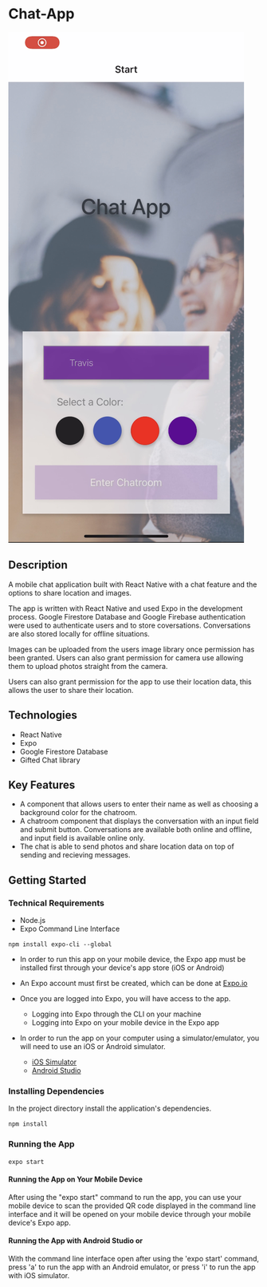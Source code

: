# Chat-App

![hello-world](/ChatApp.jpeg)

## Description

A mobile chat application built with React Native with a chat feature and the options to share location and images.

The app is written with React Native and used Expo in the development process. Google Firestore Database and Google Firebase authentication were used to authenticate users and to store coversations. Conversations are also stored locally for offline situations.

Images can be uploaded from the users image library once permission has been granted. Users can also grant permission for camera use allowing them to upload photos straight from the camera.

Users can also grant permission for the app to use their location data, this allows the user to  share their location. 

## Technologies

- React Native
- Expo
- Google Firestore Database
- Gifted Chat library

## Key Features

- A component that allows users to enter their name as well as choosing a background color for the chatroom.
- A chatroom component that displays the conversation with an input field and submit button. Conversations are available both online and offline, and input field is available online only.
- The chat is able to send photos and share location data on top of sending and recieving messages.

## Getting Started

### Technical Requirements

- Node.js
- Expo Command Line Interface

```
npm install expo-cli --global
```

- In order to run this app on your mobile device, the Expo app  must be installed first through your device's app store (iOS or Android)
- An Expo account must first be created, which can be done at [Expo.io](https://expo.io)
- Once you are logged into Expo, you will have access to the app.

  - Logging into Expo through the CLI on your machine
  - Logging into Expo on your mobile device in the Expo app

- In order to run the app on your computer using a simulator/emulator, you will need to use an iOS or Android simulator.
  - [iOS Simulator](https://docs.expo.io/workflow/ios-simulator/)
  - [Android Studio](https://docs.expo.io/workflow/android-studio-emulator/)
  

### Installing Dependencies

In the project directory install the application's dependencies.

```
npm install
```

### Running the App

```
expo start
```

#### Running the App on Your Mobile Device

After using the "expo start" command to run the app, you can use your mobile device to scan the provided QR code displayed in the command line interface and it will be opened on your mobile device through your mobile device's Expo app.

#### Running the App with Android Studio or

With the command line interface open after using the 'expo start' command, press 'a' to run the app with an Android emulator, or press 'i' to run the app with iOS simulator.
